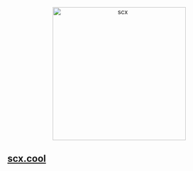 <p align="center">
    <img src="https://scx.cool/logos/scx.svg" width="300px"  alt="scx"/>
</p>

## [scx.cool](https://scx.cool)
